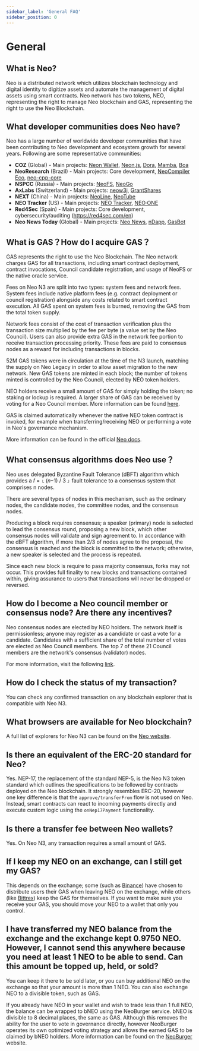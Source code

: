```yaml
---
sidebar_label: 'General FAQ'
sidebar_position: 0
---
```

# General

## What is Neo?

Neo is a distributed network which utilizes blockchain technology and digital identity to digitize assets and automate the management of digital assets using smart contracts. Neo network has two tokens, NEO, representing the right to manage Neo blockchain and GAS, representing the right to use the Neo Blockchain.

## What developer communities does Neo have?

Neo has a large number of worldwide developer communities that have been contributing to Neo development and ecosystem growth for several years. Following are some representative communities:


- **COZ** (Global) - Main projects: [Neon Wallet](https://github.com/CityOfZion/neon-wallet), [Neon.js](https://github.com/CityOfZion/neon-js), [Dora](https://github.com/CityOfZion/dora), [Mamba](https://github.com/CityOfZion/neo-mamba), [Boa](https://github.com/CityOfZion/neo3-boa)
- **NeoResearch** (Brazil) - Main projects: Core development, [NeoCompiler Eco](https://github.com/NeoResearch/neocompiler-eco), [neo-cpp-core](https://github.com/NeoResearch/neo-cpp-core)
- **NSPCC** (Russia) - Main projects: [NeoFS](https://fs.neo.org/), [NeoGo](https://github.com/nspcc-dev/neo-go)
- **AxLabs** (Switzerland) - Main projects: [neow3j](https://github.com/neow3j/neow3j), [GrantShares](https://grantshares.io/)
- **NEXT** (China) - Main projects: [NeoLine](https://github.com/NeoNEXT/neoline), [NeoTube](https://neo3.neotube.io/)
- **NEO Tracker** (US) - Main projects: [NEO Tracker](https://n3.neotracker.io/), [NEO·ONE](https://n3.neo-one.io/)
- **Red4Sec** (Spain) - Main projects: Core development, cybersecurity/auditing (https://red4sec.com/en)
- **Neo News Today** (Global) - Main projects: [Neo News](https://neonewstoday.com/), [nDapp](https://ndapp.org/), [GasBot](https://neonewstoday.com/gasbot/)

## What is GAS？How do I acquire GAS？

GAS represents the right to use the Neo Blockchain. The Neo network charges GAS for all transactions, including smart contract deployment, contract invocations, Council candidate registration, and usage of NeoFS or the native oracle service.

Fees on Neo N3 are split into two types: system fees and network fees. System fees include native platform fees (e.g. contract deployment or council registration) alongside any costs related to smart contract execution. All GAS spent on system fees is burned, removing the GAS from the total token supply.

Network fees consist of the cost of transaction verification plus the transaction size multiplied by the fee per byte (a value set by the Neo Council). Users can also provide extra GAS in the network fee portion to receive transaction processing priority. These fees are paid to consensus nodes as a reward for including transactions in blocks.

52M GAS tokens were in circulation at the time of the N3 launch, matching the supply on Neo Legacy in order to allow asset migration to the new network. New GAS tokens are minted in each block; the number of tokens minted is controlled by the Neo Council, elected by NEO token holders.

NEO holders receive a small amount of GAS for simply holding the token; no staking or lockup is required. A larger share of GAS can be received by voting for a Neo Council member. More information can be found [here](https://neo.org/neogas#tokens).

GAS is claimed automatically whenever the native NEO token contract is invoked, for example when transferring/receiving NEO or performing a vote in Neo's governance mechanism.

More information can be found in the official [Neo docs](https://docs.neo.org/docs/).

## What consensus algorithms does Neo use？

Neo uses delegated Byzantine Fault Tolerance (dBFT) algorithm which provides a  𝑓 = ⌊ (𝑛−1) / 3 ⌋  fault tolerance to a consensus system that comprises n nodes.

There are several types of nodes in this mechanism, such as the ordinary nodes, the candidate nodes, the committee nodes, and the consensus nodes.

Producing a block requires consensus; a speaker (primary) node is selected to lead the consensus round, proposing a new block, which other consensus nodes will validate and sign agreement to. In accordance with the dBFT algorithm, if more than 2/3 of nodes agree to the proposal, the consensus is reached and the block is committed to the network; otherwise, a new speaker is selected and the process is repeated.

Since each new block is require to pass majority consensus, forks may not occur. This provides full finality to new blocks and transactions contained within, giving assurance to users that transactions will never be dropped or reversed.

## How do I become a Neo council member or consensus node? Are there any incentives?

Neo consensus nodes are elected by NEO holders. The network itself is permissionless; anyone may register as a candidate or cast a vote for a candidate. Candidates with a sufficient share of the total number of votes are elected as Neo Council members. The top 7 of these 21 Council members are the network's consensus (validator) nodes.

For more information, visit the following [link](../n3/foundation/consensus/vote_validator.md).

## How do I check the status of my transaction?

You can check any confirmed transaction on any blockchain explorer that is compatible with Neo N3.

## What browsers are available for Neo blockchain?

A full list of explorers for Neo N3 can be found on the [Neo website](https://neo.org/dev#tooling).

## Is there an equivalent of the ERC-20 standard for Neo?

Yes. NEP-17, the replacement of the standard NEP-5, is the Neo N3 token standard which outlines the specifications to be followed by contracts deployed on the Neo blockchain. It strongly resembles ERC-20, however one key difference is that the `approve/transferFrom` flow is not used on Neo. Instead, smart contracts can react to incoming payments directly and execute custom logic using the `onNep17Payment` functionality.

## Is there a transfer fee between Neo wallets?

Yes. On Neo N3, any transaction requires a small amount of GAS.

## If I keep my NEO on an exchange, can I still get my GAS?

This depends on the exchange; some (such as [Binance](https://www.binance.com/)) have chosen to distribute users their GAS when leaving NEO on the exchange, while others (like [Bittrex](https://www.bittrex.com/)) keep the GAS for themselves. If you want to make sure you receive your GAS, you should move your NEO to a wallet that only you control.

## I have transferred my NEO balance from the exchange and the exchange kept 0.9750 NEO. However, I cannot send this anywhere because you need at least 1 NEO to be able to send. Can this amount be topped up, held, or sold?

You can keep it there to be sold later, or you can buy additional NEO on the exchange so that your amount is more than 1 NEO. You can also exchange NEO to a divisible token, such as GAS.

If you already have NEO in your wallet and wish to trade less than 1 full NEO, the balance can be wrapped to bNEO using the NeoBurger service. bNEO is divisible to 8 decimal places, the same as GAS. Although this removes the ability for the user to vote in governance directly, however NeoBurger operates its own optimized voting strategy and allows the earned GAS to be claimed by bNEO holders. More information can be found on the [NeoBurger](https://neoburger.io/home) website.
